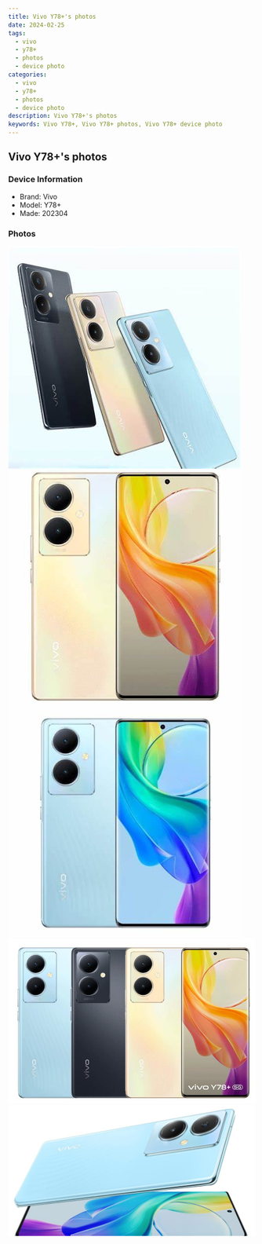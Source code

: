 ```yaml
---
title: Vivo Y78+'s photos
date: 2024-02-25
tags: 
  - vivo
  - y78+
  - photos
  - device photo
categories: 
  - vivo
  - y78+
  - photos
  - device photo
description: Vivo Y78+'s photos
keywords: Vivo Y78+, Vivo Y78+ photos, Vivo Y78+ device photo
---
```


## Vivo Y78+'s photos

### Device Information

- Brand: Vivo
- Model: Y78+
- Made: 202304

### Photos

![/images/best-assets/devices/vivo/vivo-y78plus/1.jpg](/images/best-assets/devices/vivo/vivo-y78plus/1.jpg)
![/images/best-assets/devices/vivo/vivo-y78plus/2.jpg](/images/best-assets/devices/vivo/vivo-y78plus/2.jpg)
![/images/best-assets/devices/vivo/vivo-y78plus/3.jpg](/images/best-assets/devices/vivo/vivo-y78plus/3.jpg)
![/images/best-assets/devices/vivo/vivo-y78plus/4.jpg](/images/best-assets/devices/vivo/vivo-y78plus/4.jpg)
![/images/best-assets/devices/vivo/vivo-y78plus/5.jpg](/images/best-assets/devices/vivo/vivo-y78plus/5.jpg)
